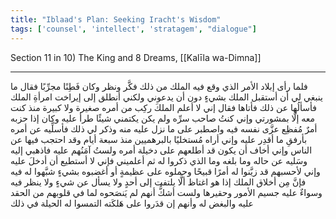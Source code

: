 ```yaml
---
title: "Iblaad's Plan: Seeking Iracht's Wisdom"
tags: ['counsel', 'intellect', 'stratagem', "dialogue"]
---
```


 Section 11 in 10) The King and 8 Dreams, [[Kalīla wa-Dimna]]

---
فلما رأى إبلاد الأمر الذي وقع فيه الملك من ذلك فكَّر ونظر وكان فَطِنًا مجرِّبًا فقال ما ينبغي لي أن أستقبل الملك بشيءٍ دون أن يدعوني ولكني أنطلق إلى إيراخت امرأةِ الملك فأسألُها عن ذلك فأتاها فقال إني لا أعلم الملكَ ركِب من أمره صغيرة ولا كبيرة منذ كنت معه إلَّا بمشورتي وإني كنتُ صاحب سرِّه ولم يكن يكتمني شيئًا طرأ عليه وكان إذا حزبه أمرٌ مُفظِع عزَّى نفسه فيه واصطبر على ما نزل عليه منه وذكر لي ذلك فأسلِّيه عن أمره بأرفقِ ما أقدِر عليه وإني أراه مُستخليًا بالبرهميين منذ سبعة أيام وقد احتجب فيها عن الناس وإني أخاف أن يكون قد أطلعهم على دخيلة أمره ولستُ آمَنُهم عليه فاذهبي إليه وسَليه عن حاله وما بلغه وما الذي ذكروا له ثم أعلميني فإني لا أستطيع أن أدخلَ عليه وإني لأحسبهم قد زيَّنوا له أمرًا قبيحًا وحملوه على عظيمةٍ أو أغضبوه بشيءٍ شبَّهوا له فيه فإنَّ مِن أخلاق الملك إذا هو اغتاظ ألَّا يلتفت إلى أحدٍ ولا يسأل عن شيءٍ ولا ينظر فيه وسواءٌ عليه جسيم الأمور وحقيرها ولست أشكُّ أنهم لم يَنصَحوه لما في قلوبهم من الحقد عليه والبغض له وأنهم إن قدَروا على هَلكَته التمسوا له الحيلة في ذلك
